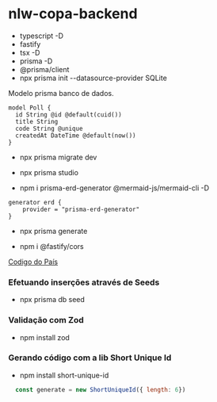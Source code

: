 # nlw-copa-backend
- typescript -D
- fastify
- tsx -D
- prisma -D
- @prisma/client
- npx prisma init --datasource-provider SQLite

Modelo prisma banco de dados.
```prisma
model Poll {
  id String @id @default(cuid())
  title String
  code String @unique
  createdAt DateTime @default(now())   
}
```
- npx prisma migrate dev
- npx prisma studio

- npm i prisma-erd-generator @mermaid-js/mermaid-cli -D

```prisma
generator erd {
    provider = "prisma-erd-generator"
}
```
- npx prisma generate

- npm i @fastify/cors

[Codigo do País](https://countrycode.org/)

### Efetuando inserções através de Seeds
- npx prisma db seed

### Validação com Zod
- npm install zod

### Gerando código com a lib Short Unique Id
- npm install short-unique-id
```js
  const generate = new ShortUniqueId({ length: 6})
```

